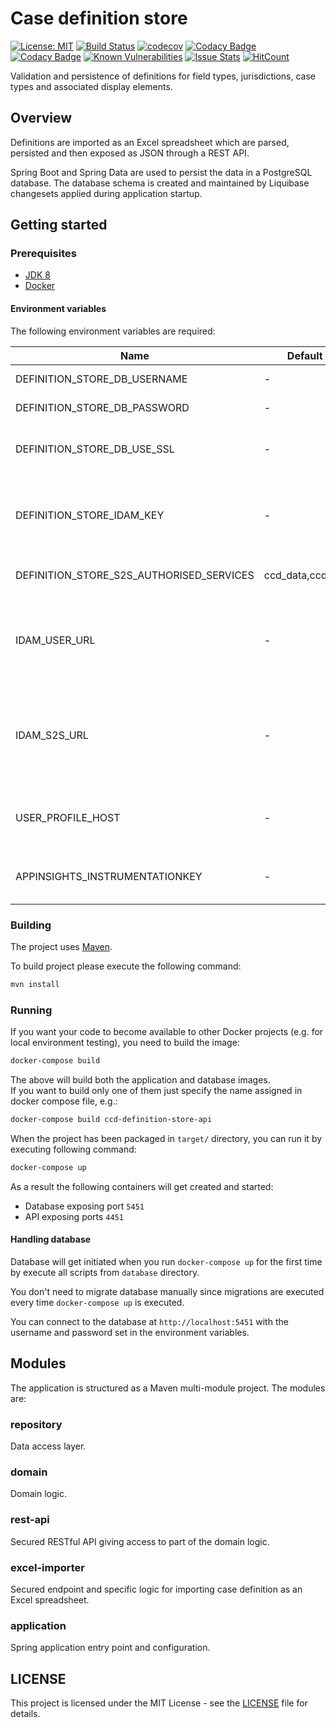 # Case definition store
[![License: MIT](https://img.shields.io/badge/License-MIT-yellow.svg)](https://opensource.org/licenses/MIT)
[![Build Status](https://travis-ci.org/hmcts/ccd-definition-store-api.svg?branch=master)](https://travis-ci.org/hmcts/ccd-definition-store-api)
[![codecov](https://codecov.io/gh/hmcts/ccd-definition-store-api/branch/master/graph/badge.svg)](https://codecov.io/gh/hmcts/ccd-definition-store-api)
[![Codacy Badge](https://api.codacy.com/project/badge/Grade/d3b02d95faf6419ca6fbb15b2e712b8b)](https://www.codacy.com/app/adr1ancho/ccd-definition-store-api?utm_source=github.com&amp;utm_medium=referral&amp;utm_content=hmcts/ccd-definition-store-api&amp;utm_campaign=Badge_Grade)
[![Codacy Badge](https://api.codacy.com/project/badge/Coverage/d3b02d95faf6419ca6fbb15b2e712b8b)](https://www.codacy.com/app/adr1ancho/ccd-definition-store-api?utm_source=github.com&utm_medium=referral&utm_content=hmcts/ccd-definition-store-api&utm_campaign=Badge_Coverage)
[![Known Vulnerabilities](https://snyk.io/test/github/hmcts/ccd-definition-store-api/badge.svg)](https://snyk.io/test/github/hmcts/ccd-definition-store-api)
[![Issue Stats](http://issuestats.com/github/hmcts/ccd-definition-store-api/badge/pr)](http://issuestats.com/github/hmcts/ccd-definition-store-api)
[![HitCount](http://hits.dwyl.io/adr1ancho/hmcts/ccd-definition-store-api.svg)](http://hits.dwyl.io/hmcts/hmcts/ccd-definition-store-api)

Validation and persistence of definitions for field types, jurisdictions, case types and associated display elements.

## Overview

Definitions are imported as an Excel spreadsheet which are parsed, persisted and then exposed as JSON through a REST API.

Spring Boot and Spring Data are used to persist the data in a PostgreSQL database. The database schema is created and maintained by Liquibase changesets applied during application startup.

## Getting started

### Prerequisites

- [JDK 8](https://www.oracle.com/java)
- [Docker](https://www.docker.com)

#### Environment variables

The following environment variables are required:

| Name | Default | Description |
|------|---------|-------------|
| DEFINITION_STORE_DB_USERNAME | - | Username for database |
| DEFINITION_STORE_DB_PASSWORD | - | Password for database |
| DEFINITION_STORE_DB_USE_SSL | - | set to `true` if SSL is to be enabled. `false` recommended for local environments. |
| DEFINITION_STORE_IDAM_KEY | - | Definition store's IDAM S2S micro-service secret key. This must match the IDAM instance it's being run against. |
| DEFINITION_STORE_S2S_AUTHORISED_SERVICES | ccd_data,ccd_gw | Authorised micro-service names for S2S calls |
| IDAM_USER_URL | - | Base URL for IdAM's User API service (idam-app). `http://localhost:4501` for the dockerised local instance or tunneled `dev` instance. |
| IDAM_S2S_URL | - | Base URL for IdAM's S2S API service (service-auth-provider). `http://localhost:4502` for the dockerised local instance or tunneled `dev` instance. |
| USER_PROFILE_HOST | - | Base URL for the User Profile service. `http://localhost:4453` for the dockerised local instance. |
| APPINSIGHTS_INSTRUMENTATIONKEY | - | secrets for Microsoft Insights logging, can be a dummy string in local |

### Building

The project uses [Maven](https://maven.apache.org/). 

To build project please execute the following command:

```bash
mvn install
```

### Running

If you want your code to become available to other Docker projects (e.g. for local environment testing), you need to build the image:

```bash
docker-compose build
```

The above will build both the application and database images.  
If you want to build only one of them just specify the name assigned in docker compose file, e.g.:

```bash
docker-compose build ccd-definition-store-api
```

When the project has been packaged in `target/` directory, 
you can run it by executing following command:

```bash
docker-compose up
```

As a result the following containers will get created and started:

 - Database exposing port `5451`
 - API exposing ports `4451`

#### Handling database

Database will get initiated when you run `docker-compose up` for the first time by execute all scripts from `database` directory.

You don't need to migrate database manually since migrations are executed every time `docker-compose up` is executed.

You can connect to the database at `http://localhost:5451` with the username and password set in the environment variables.

## Modules

The application is structured as a Maven multi-module project. The modules are:

### repository

Data access layer.

### domain

Domain logic.

### rest-api

Secured RESTful API giving access to part of the domain logic.

### excel-importer

Secured endpoint and specific logic for importing case definition as an Excel spreadsheet.

### application

Spring application entry point and configuration.

## LICENSE

This project is licensed under the MIT License - see the [LICENSE](LICENSE.md) file for details.

